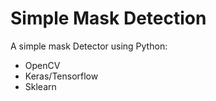 # Simple Mask Detection
 A simple mask Detector using Python:
 - OpenCV
 - Keras/Tensorflow
 - Sklearn
